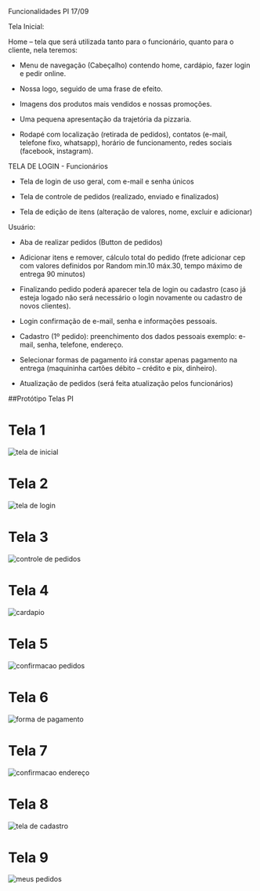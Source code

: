 Funcionalidades PI 17/09

Tela Inicial:

Home – tela que será utilizada tanto para o funcionário, quanto para o cliente, nela teremos:

- Menu de navegação (Cabeçalho) contendo home, cardápio, fazer login e pedir online.

- Nossa logo, seguido de uma frase de efeito.

- Imagens dos produtos mais vendidos e nossas promoções.

- Uma pequena apresentação da trajetória da pizzaria.

- Rodapé com localização (retirada de pedidos), contatos (e-mail, telefone fixo, whatsapp), horário de funcionamento, redes sociais (facebook, instagram).

TELA DE LOGIN - Funcionários

- Tela de login de uso geral, com e-mail e senha únicos

- Tela de controle de pedidos (realizado, enviado e finalizados)

- Tela de edição de itens (alteração de valores, nome, excluir e adicionar)

Usuário:

- Aba de realizar pedidos (Button de pedidos)

- Adicionar itens e remover, cálculo total do pedido (frete adicionar cep com valores definidos por Random min.10 máx.30, tempo máximo de entrega 90 minutos)

- Finalizando pedido poderá aparecer tela de login ou cadastro (caso já esteja logado não será necessário o login novamente ou cadastro de novos clientes).

- Login confirmação de e-mail, senha e informações pessoais.

- Cadastro  (1º pedido): preenchimento dos dados pessoais exemplo: e-mail, senha, telefone, endereço.

- Selecionar formas de pagamento irá constar apenas pagamento na entrega (maquininha cartões débito – crédito e pix, dinheiro).

- Atualização de pedidos (será feita atualização pelos funcionários)





##Protótipo Telas PI


# Tela 1

![tela de inicial](/imagens/Tela_Inicial.png)


# Tela 2

![tela de login](/imagens/Tela_de_Login.png)


# Tela 3

![controle de pedidos](/imagens/Controle_de_Pedidos.png)


# Tela 4

![cardapio](/imagens/Cardapio.png)


# Tela 5

![confirmacao pedidos](/imagens/Confirmacao_Pedido.png)

# Tela 6 

![forma de pagamento](/imagens/Forma_de_Pagamento.png)

# Tela 7

![confirmacao endereço](/imagens/Confirmacao_Endereco.png)

# Tela 8 

![tela de cadastro](/imagens/Tela_de_Cadastro.png)

# Tela 9

![meus pedidos](/imagens/Meus_Pedidos.png)

